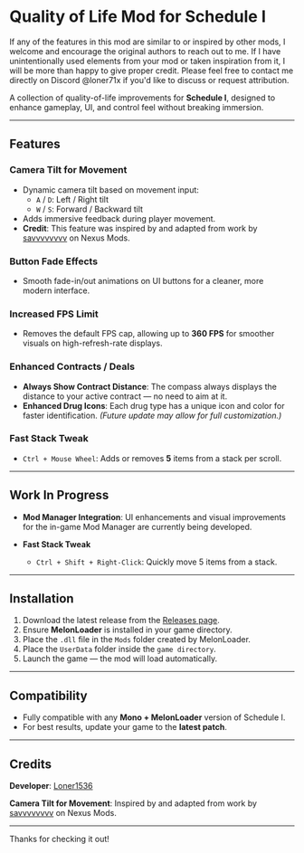 # Quality of Life Mod for Schedule I

If any of the features in this mod are similar to or inspired by other mods, I welcome and encourage the original authors to reach out to me. If I have unintentionally used elements from your mod or taken inspiration from it, I will be more than happy to give proper credit. Please feel free to contact me directly on Discord @loner71x if you'd like to discuss or request attribution.

A collection of quality-of-life improvements for **Schedule I**, designed to enhance gameplay, UI, and control feel without breaking immersion.

---

## Features

### Camera Tilt for Movement

- Dynamic camera tilt based on movement input:
  - `A` / `D`: Left / Right tilt
  - `W` / `S`: Forward / Backward tilt
- Adds immersive feedback during player movement.
- **Credit**: This feature was inspired by and adapted from work by [savvvvvvvv](https://next.nexusmods.com/profile/savvvvvvvv?gameId=7381) on Nexus Mods.

### Button Fade Effects

- Smooth fade-in/out animations on UI buttons for a cleaner, more modern interface.

### Increased FPS Limit

- Removes the default FPS cap, allowing up to **360 FPS** for smoother visuals on high-refresh-rate displays.

### Enhanced Contracts / Deals

- **Always Show Contract Distance**: The compass always displays the distance to your active contract — no need to aim at it.
- **Enhanced Drug Icons**: Each drug type has a unique icon and color for faster identification.
  _(Future update may allow for full customization.)_

### Fast Stack Tweak

- `Ctrl + Mouse Wheel`: Adds or removes **5** items from a stack per scroll.

---

## Work In Progress

- **Mod Manager Integration**:
  UI enhancements and visual improvements for the in-game Mod Manager are currently being developed.

- **Fast Stack Tweak**
  - `Ctrl + Shift + Right-Click`: Quickly move 5 items from a stack.

---

## Installation

1. Download the latest release from the [Releases page](https://github.com/Loner1536/QualityOfLife/releases).
2. Ensure **MelonLoader** is installed in your game directory.
3. Place the `.dll` file in the `Mods` folder created by MelonLoader.
4. Place the `UserData` folder inside the `game directory`.
5. Launch the game — the mod will load automatically.

---

## Compatibility

- Fully compatible with any **Mono + MelonLoader** version of Schedule I.
- For best results, update your game to the **latest patch**.

---

## Credits

**Developer**: [Loner1536](https://github.com/Loner1536)

**Camera Tilt for Movement**:
Inspired by and adapted from work by [savvvvvvvv](https://next.nexusmods.com/profile/savvvvvvvv?gameId=7381) on Nexus Mods.

---

Thanks for checking it out!

